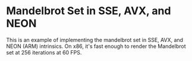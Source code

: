 # Mandelbrot Set in SSE, AVX, and NEON

This is an example of implementing the mandelbrot set in SSE, AVX, and
NEON (ARM) intrinsics. On x86, it's fast enough to render the
Mandelbrot set at 256 iterations at 60 FPS.
